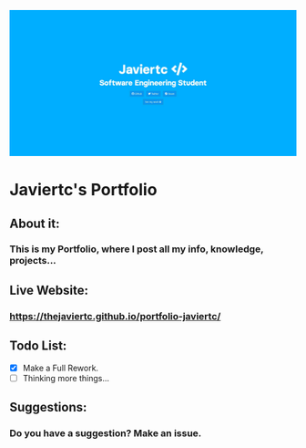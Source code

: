 ![Main Image](https://raw.githubusercontent.com/thejaviertc/portfolio-javiertc/master/src/img/projects/main.jpg)

# **Javiertc's Portfolio**

## **About it:**
### **This is my Portfolio, where I post all my info, knowledge, projects...**

## **Live Website:**
### **https://thejaviertc.github.io/portfolio-javiertc/**

## **Todo List:**
- [x] Make a Full Rework.
- [ ] Thinking more things...

## **Suggestions:**
### **Do you have a suggestion? Make an issue.**

